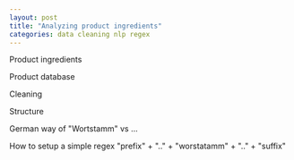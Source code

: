 ```yaml
---
layout: post
title: "Analyzing product ingredients"
categories: data cleaning nlp regex
---
```


Product ingredients 

Product database

Cleaning


Structure

German way of "Wortstamm" vs ...

How to setup a simple regex "prefix" + ".." + "worstatamm" + ".." + "suffix"
